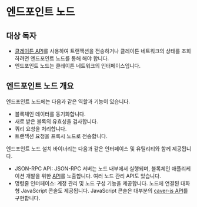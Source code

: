 # 엔드포인트 노드

## 대상 독자 <a id="intended-audience"></a>

- [클레이튼 API](../../references/json-rpc/json-rpc.md)를 사용하여 트랜잭션을 전송하거나 클레이튼 네트워크의 상태를 조회하려면 엔드포인트 노드를 통해 해야 합니다.
- 엔드포인트 노드는 클레이튼 네트워크의 인터페이스입니다.

## 엔드포인트 노드 개요 <a id="endpoint-node-overview"></a>

엔드포인트 노드에는 다음과 같은 역할과 기능이 있습니다.

- 블록체인 데이터를 동기화합니다.
- 새로 받은 블록의 유효성을 검사합니다.
- 쿼리 요청을 처리합니다.
- 트랜잭션 요청을 프록시 노드로 전송합니다.

엔드포인트 노드 설치 바이너리는 다음과 같은 인터페이스 및 유틸리티와 함께 제공됩니다.

- JSON-RPC API: JSON-RPC 서버는 노드 내부에서 실행되며, 블록체인 애플리케이션 개발을 위한 [API](../../references/json-rpc/json-rpc.md)를 노출합니다. 여러 노드 관리 API도 있습니다.
- 명령줄 인터페이스: 계정 관리 및 노드 구성 기능을 제공합니다. 노드에 연결된 대화형 JavaScript 콘솔도 제공됩니다. JavaScript 콘솔은 대부분의 [caver-js API](../../references/sdk/caver-js/caver-js.md)를 구현합니다.
